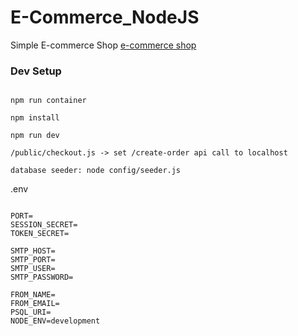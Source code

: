 # E-Commerce_NodeJS

Simple E-commerce Shop
[e-commerce shop](e-com.srabodev.de/)

### Dev Setup

```

npm run container

npm install

npm run dev

/public/checkout.js -> set /create-order api call to localhost

database seeder: node config/seeder.js

```

.env

```

PORT=
SESSION_SECRET=
TOKEN_SECRET=

SMTP_HOST=
SMTP_PORT=
SMTP_USER=
SMTP_PASSWORD=

FROM_NAME=
FROM_EMAIL=
PSQL_URI=
NODE_ENV=development
```
